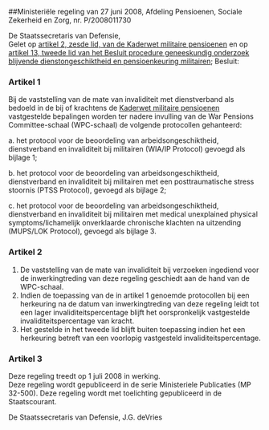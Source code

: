 <meta http-equiv='Content-Type' content='text/html; charset=utf-8' />

##Ministeriële regeling van 27 juni 2008, Afdeling Pensioenen, Sociale Zekerheid en Zorg, nr. P/2008011730

De Staatssecretaris van Defensie,  
Gelet op [artikel 2, zesde lid, van de Kaderwet militaire pensioenen](../../../../../../../../../wet/kaderwet/militaire/pensioenen/BWBR0011955/README.md) en op [artikel 13, tweede lid van het Besluit procedure geneeskundig onderzoek blijvende dienstongeschiktheid en pensioenkeuring militairen](../../../../../../../../../AMvB/besluit/procedure/geneeskundig/onderzoek/blijvende/dienstongeschiktheid/en/etc/BWBR0008475/README.md);
Besluit:    

### Artikel  1  

Bij de vaststelling van de mate van invaliditeit met dienstverband als bedoeld in de bij of krachtens de [Kaderwet militaire pensioenen](../../../../../../../../../wet/kaderwet/militaire/pensioenen/BWBR0011955/README.md) vastgestelde bepalingen worden ter nadere invulling van de War Pensions Committee-schaal (WPC-schaal) de volgende protocollen gehanteerd: 

a. het protocol voor de beoordeling van arbeidsongeschiktheid, dienstverband en invaliditeit bij militairen (WIA/IP Protocol) gevoegd als bijlage 1;  

b. het protocol voor de beoordeling van arbeidsongeschiktheid, dienstverband en invaliditeit bij militairen met een posttraumatische stress stoornis (PTSS Protocol), gevoegd als bijlage 2;  

c. het protocol voor de beoordeling van arbeidsongeschiktheid, dienstverband en invaliditeit bij militairen met medical unexplained physical symptoms/lichamelijk onverklaarde chronische klachten na uitzending (MUPS/LOK Protocol), gevoegd als bijlage 3.    

### Artikel  2  

1.  De vaststelling van de mate van invaliditeit bij verzoeken ingediend voor de inwerkingtreding van deze regeling geschiedt aan de hand van de WPC-schaal.   
2.  Indien de toepassing van de in artikel 1 genoemde protocollen bij een herkeuring na de datum van inwerkingtreding van deze regeling leidt tot een lager invaliditeitspercentage blijft het oorspronkelijk vastgestelde invaliditeitspercentage van kracht.   
3.  Het gestelde in het tweede lid blijft buiten toepassing indien het een herkeuring betreft van een voorlopig vastgesteld invaliditeitspercentage.   

### Artikel  3  

Deze regeling treedt op 1 juli 2008 in werking.  
Deze regeling wordt gepubliceerd in de serie Ministeriele Publicaties (MP 32-500). Deze regeling wordt met toelichting gepubliceerd in de Staatscourant.  

De 
Staatssecretaris van Defensie, 
J.G. deVries   
